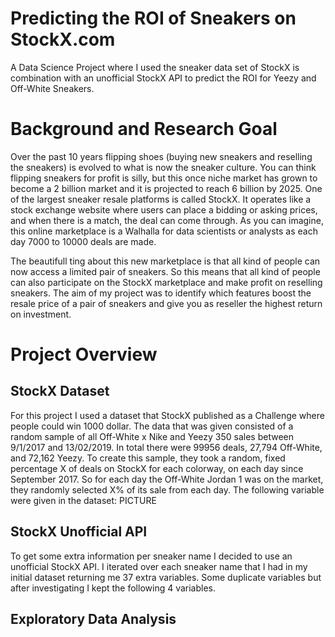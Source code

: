 # Predicting the ROI of Sneakers on StockX.com
A Data Science Project where I used the sneaker data set of StockX is combination with an unofficial StockX API to predict the ROI for Yeezy and Off-White Sneakers.

# Background and Research Goal
Over the past 10 years flipping shoes (buying new sneakers and reselling the sneakers) is evolved to what is now the sneaker culture. You can think flipping sneakers for profit is silly, but this once niche market has grown to become a 2 billion market and it is projected to reach 6 billion by 2025.
One of the largest sneaker resale platforms is called StockX. It operates like a stock exchange website where users can place a bidding or asking prices, and when there is a match, the deal can come through. As you can imagine, this online marketplace is a Walhalla for data scientists or analysts as each day 7000 to 10000 deals are made.

The beautifull ting about this new marketplace is that all kind of people can now access a limited pair of sneakers. So this means that all kind of people can also participate on the StockX marketplace and make profit on reselling sneakers. The aim of my project was to identify which features boost the resale price of a pair of sneakers and give you as reseller the highest return on investment.   

# Project Overview
## StockX Dataset
For this project I used a dataset that StockX published as a Challenge where people could win 1000 dollar. The data that was given consisted of a random sample of all Off-White x Nike and Yeezy 350 sales between 9/1/2017 and 13/02/2019. In total there were 99956 deals, 27,794 Off-White, and 72,162 Yeezy. To create this sample, they took a random, fixed percentage X of deals on StockX for each colorway, on each day since September 2017.
So for each day the Off-White Jordan 1 was on the market, they randomly selected X% of its sale from each day. 
The following variable were given in the dataset: 
PICTURE

## StockX Unofficial API
To get some extra information per sneaker name I decided to use an unofficial StockX API. I iterated over each sneaker name that I had in my initial dataset returning me 37 extra variables. Some duplicate variables but after investigating I kept the following 4 variables. 

## Exploratory Data Analysis

